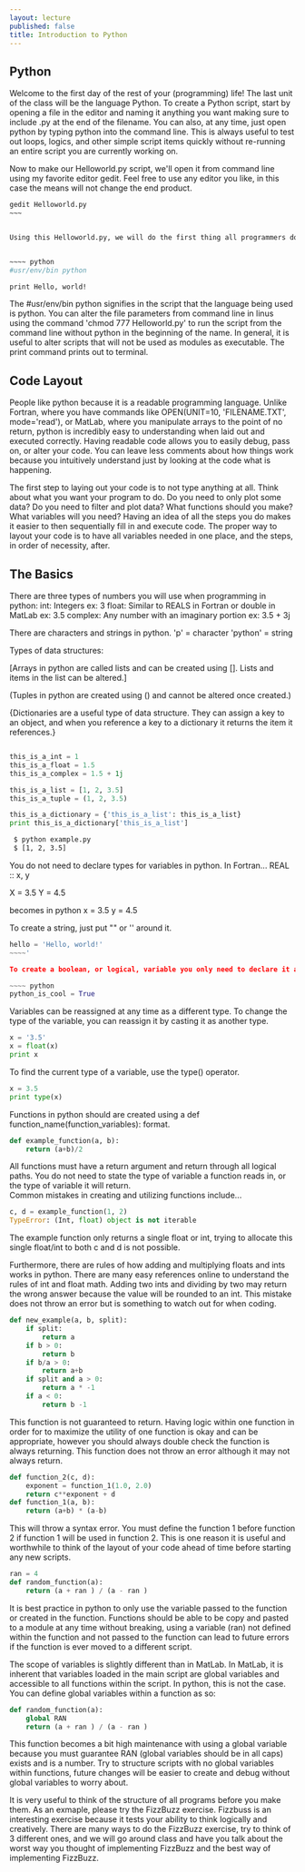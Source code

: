 ```yaml
---
layout: lecture
published: false
title: Introduction to Python
---
```


## Python

Welcome to the first day of the rest of your (programming) life!  The last unit of the class will be the language Python.
To create a Python script, start by opening a file in the editor and naming it anything you want making sure to include .py at the end of the filename.
You can also, at any time, just open python by typing python into the command line.  This is always useful to test out loops, logics, and other simple script items quickly without re-running an entire script you are currently working on.

Now to make our Helloworld.py script, we'll open it from command line using my favorite editor gedit.  Feel free to use any editor you like, in this case the means will not change the end product.

~~~~ bash
gedit Helloworld.py
~~~


Using this Helloworld.py, we will do the first thing all programmers do when starting a new language.  Inside of the script start including #/usr/bin/env python at the top of the script.  Then on a new line, print out Hello, world!


~~~~ python
#usr/env/bin python

print Hello, world!
~~~~

The #usr/env/bin python signifies in the script that the language being used is python.  You can alter the file parameters from command line in linus using the command 'chmod 777 Helloworld.py' to run the script from the command line without python in the beginning of the name.  In general, it is useful to alter scripts that will not be used as modules as executable.  The print command prints out to terminal. 

## Code Layout

People like python because it is a readable programming language.  Unlike Fortran, where you have commands like OPEN(UNIT=10, 'FILENAME.TXT', mode='read'), or MatLab, where you manipulate arrays to the point of no return, python is incredibly easy to understanding when laid out and executed correctly.  Having readable code allows you to easily debug, pass on, or alter your code.  You can leave less comments about how things work because you intuitively understand just by looking at the code what is happening.  

The first step to laying out your code is to not type anything at all.  Think about what you want your program to do.  Do you need to only plot some data?  Do you need to filter and plot data?  What functions should you make?  What variables will you need?  Having an idea of all the steps you do makes it easier to then sequentially fill in and execute code.  The proper way to layout your code is to have all variables needed in one place, and the steps, in order of necessity, after.

## The Basics


There are three types of numbers you will use when programming in python:
	int: Integers ex: 3
	float: Similar to REALS in Fortran or double in MatLab ex: 3.5
	complex: Any number with an imaginary portion ex: 3.5 + 3j

There are characters and strings in python.
	'p' = character
	'python' = string
	
Types of data structures:

[Arrays in python are called lists and can be created using [].  Lists and items in the list can be altered.]

(Tuples in python are created using () and cannot be altered once created.)

{Dictionaries are a useful type of data structure.  They can assign a key to an object, and when you reference a key to a dictionary it returns the item it references.}
	
	
~~~~ example.py

this_is_a_int = 1
this_is_a_float = 1.5
this_is_a_complex = 1.5 + 1j

this_is_a_list = [1, 2, 3.5]
this_is_a_tuple = (1, 2, 3.5)

this_is_a_dictionary = {'this_is_a_list': this_is_a_list}
print this_is_a_dictionary['this_is_a_list']
~~~~


~~~~ bash
 $ python example.py
 $ [1, 2, 3.5]
~~~~

You do not need to declare types for variables in python.
In Fortran...
REAL :: x, y

X = 3.5
Y = 4.5

becomes in python
x = 3.5
y = 4.5


To create a string, just put "" or '' around it.

~~~~ python
hello = 'Hello, world!'
~~~~'

To create a boolean, or logical, variable you only need to declare it as True or False.

~~~~ python
python_is_cool = True
~~~~

Variables can be reassigned at any time as a different type.  To change the type of the variable, you can reassign it by casting it as another type.

~~~~ python
x = '3.5'
x = float(x)
print x
~~~~

To find the current type of a variable, use the type() operator.

~~~~ python
x = 3.5
print type(x)
~~~~



Functions in python should are created using a def function_name(function_variables): format.

~~~~ python
def example_function(a, b):
	return (a+b)/2
~~~~

All functions must have a return argument and return through all logical paths.  You do not need to state the type of variable a function reads in, or the type of variable it will return.  
Common mistakes in creating and utilizing functions include...

~~~~ python
c, d = example_function(1, 2)
TypeError: (Int, float) object is not iterable
~~~~

The example function only returns a single float or int, trying to allocate this single float/int to both c and d is not possible.

Furthermore, there are rules of how adding and multiplying floats and ints works in python. There are many easy references online to understand the rules of int and float math.  Adding two ints and dividing by two may return the wrong answer because the value will be rounded to an int.  This mistake does not throw an error but is something to watch out for when coding.

~~~~ python
def new_example(a, b, split):
	if split:
		return a
	if b > 0:
		return b
	if b/a > 0:
		return a+b
	if split and a > 0:
		return a * -1
	if a < 0:
		return b -1
~~~~

This function is not guaranteed to return.  Having logic within one function in order for to maximize the utility of one function is okay and can be appropriate, however you should always double check the function is always returning.  This function does not throw an error although it may not always return.

~~~~ python
def function_2(c, d):
	exponent = function_1(1.0, 2.0)
	return c**exponent + d
def function_1(a, b):
	return (a+b) * (a-b)
~~~~

This will throw a syntax error.  You must define the function 1 before function 2 if function 1 will be used in function 2.  This is one reason it is useful and worthwhile to think of the layout of your code ahead of time before starting any new scripts.

~~~~ python
ran = 4
def random_function(a):
	return (a + ran ) / (a - ran ) 
~~~~

It is best practice in python to only use the variable passed to the function or created in the function.  Functions should be able to be copy and pasted to a module at any time without breaking, using a variable (ran) not defined within the function and not passed to the function can lead to future errors if the function is ever moved to a different script.

The scope of variables is slightly different than in MatLab.  In MatLab, it is inherent that variables loaded in the main script are global variables and accessible to all functions within the script.  In python, this is not the case. You can define global variables within a function as so:

~~~~ python
def random_function(a):
	global RAN
	return (a + ran ) / (a - ran )
~~~~

This function becomes a bit high maintenance with using a global variable because you must guarantee RAN (global variables should be in all caps) exists and is a number.  Try to structure scripts with no global variables within functions, future changes will be easier to create and debug without global variables to worry about.

It is very useful to think of the structure of all programs before you make them.  As an exmaple, please try the FizzBuzz exercise.  Fizzbuss is an interesting exercise because it tests your ability to think logically and creatively.  There are many ways to do the FizzBuzz exercise, try to think of 3 different ones, and we will go around class and have you talk about the worst way you thought of implementing FizzBuzz and the best way of implementing FizzBuzz.  




